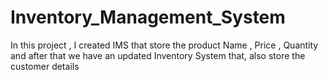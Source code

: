 # Inventory_Management_System
In this project , I created IMS that store the product Name , Price , Quantity and after that we have an updated  Inventory System that, also store the customer details
